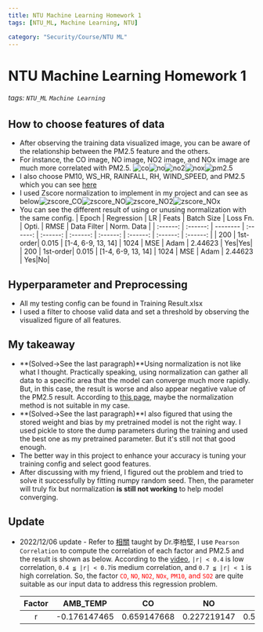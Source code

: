 ```yaml
---
title: NTU Machine Learning Homework 1
tags: [NTU_ML, Machine Learning, NTU]

category: "Security/Course/NTU ML"
---
```


# NTU Machine Learning Homework 1
###### tags: `NTU_ML` `Machine Learning`

## How to choose features of data
* After observing the training data visualized image, you can be aware of the relationship between the PM2.5 feature and the others.
* For instance, the CO image, NO image, NO2 image, and NOx image are much more correlated with PM2.5.
![co](https://imgur.com/73t0b9Q.png)![no](https://imgur.com/tSGtNe9.png)![no2](https://imgur.com/IobYzpN.png)![nox](https://imgur.com/vyz8COx.png)![pm2.5](https://imgur.com/acbWSvK.png)
* I also choose PM10, WS_HR, RAINFALL, RH,  WIND_SPEED, and PM2.5 which you can see [here](/HW1/Programming/train_data_img/)
* I used Zscore normalization to implement in my project and can see as below![zscore_CO](https://imgur.com/BTmhmRm.png)![zscore_NO](https://imgur.com/7mz2uHW.png)![zscore_NO2](https://imgur.com/NiF1vxl.png)![zscore_NOx](https://imgur.com/gW6xij3.png)
* You can see the different result of using or unusing normalization with the same config.
| Epoch | Regression | LR | Feats | Batch Size | Loss Fn. |  Opti. | RMSE | Data Filter | Norm. Data |
| :------: | :------: | -------- | :------: | :------: | :------: | :------: | :------: | :------:  | :------:  |
| 200  | 1st-order| 0.015  | [1-4, 6-9, 13, 14]     | 1024 |   MSE     | Adam     | 2.44623 | Yes|Yes|
| 200  | 1st-order| 0.015  | [1-4, 6-9, 13, 14]     | 1024 |   MSE     | Adam     | 2.44623 | Yes|No|

## Hyperparameter and Preprocessing
* All my testing config can be found in Training Result.xlsx
* I used a filter to choose valid data and set a threshold by observing the visualized figure of all features.

## My takeaway
* **(Solved->See the last paragraph)**Using normalization is not like what I thought. Practically speaking, using normalization can gather all data to a specific area that the model can converge much more rapidly. But, in this case, the result is worse and also appear negative value of the PM2.5 result. According to [this page](https://blog.csdn.net/u010947534/article/details/86632819?spm=1001.2014.3001.5506), maybe the normalization method is not suitable in my case.
* **(Solved->See the last paragraph)**I also figured that using the stored weight and bias by my pretrained model is not the right way. I used pickle to store the dump parameters during the training and used the best one as my pretrained parameter. But it's still not that good enough.
* The better way in this project to enhance your accuracy is tuning your training config and select  good features.
* After discussing with my friend, I figured out the problem and tried to solve it successfully by fitting numpy random seed. Then, the parameter will truly fix but normalization **is still not working** to help model converging.

## Update

* 2022/12/06 update - Refer to [相關](https://www.youtube.com/watch?v=z-21v0EoFh4&ab_channel=CUSTCourses) taught by Dr.李柏堅, I use `Pearson Correlation` to compute the correlation of each factor and PM2.5 and the result is shown as below. According to the [video](https://www.youtube.com/watch?v=z-21v0EoFh4&ab_channel=CUSTCourses), `|r| < 0.4` is low correlation, `0.4 ≦ |r| < 0.7`is medium correlation, and `0.7 ≦ |r| < 1` is high correlation. So, the factor **<font color=#FF0000>**`CO`, `NO`, `NO2`, `NOx`, `PM10`, and `SO2`**</font>**  are quite suitable as our input data to address this regression problem.

    |Factor|AMB_TEMP|CO|NO|NO2| NOx|O3| PM10| WS_HR| RAINFALL| RH| SO2| WD_HR| WIND_DIREC|WIND_SPEED|
    | :----: | :------------: | :-----------: | :-----------: | :-----------: | :----------: | :----------- | :----------- | :------------: | :------------: | :------------: | :-----------: | :-----------: | :-----------: | :-----------: |
    | r      | -0.176147465   | 0.659147668   | 0.227219147   | 0.554273687   | 0.51365014   | 0.233923944  | 0.818868214  | -0.102047405   | -0.060801221   | -0.081576429   | 0.361333416   | 0.171932397   | 0.137658351   | -0.10119696   |